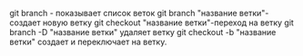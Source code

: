 git branch - показывает список веток
git branch "название ветки"- создает новую ветку
git checkout "название ветки"-переход на ветку
git branch -D "название ветки" удаляет ветку
git checkout -b "название ветки" создает и переключает на ветку.